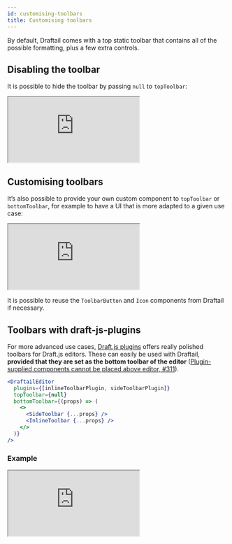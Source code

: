 ```yaml
---
id: customising-toolbars
title: Customising toolbars
---
```


By default, Draftail comes with a top static toolbar that contains all of the possible formatting, plus a few extra controls.

## Disabling the toolbar

It is possible to hide the toolbar by passing `null` to `topToolbar`:

<iframe src="https://demo.draftail.org/storybook/iframe.html?selectedKind=Docs&selectedStory=No%20toolbar" class="iframe iframe--docs-200"></iframe>

## Customising toolbars

It’s also possible to provide your own custom component to `topToolbar` or `bottomToolbar`, for example to have a UI that is more adapted to a given use case:

<iframe src="https://demo.draftail.org/storybook/iframe.html?selectedKind=Docs&selectedStory=Custom%20toolbars" class="iframe iframe--docs-200"></iframe>

It is possible to reuse the `ToolbarButton` and `Icon` components from Draftail if necessary.

## Toolbars with draft-js-plugins

For more advanced use cases, [Draft.js plugins](https://www.draft-js-plugins.com/) offers really polished toolbars for Draft.js editors. These can easily be used with Draftail, **provided that they are set as the bottom toolbar of the editor** ([Plugin-supplied components cannot be placed above editor, #311](https://github.com/draft-js-plugins/draft-js-plugins/issues/311)).

```jsx
<DraftailEditor
  plugins={[inlineToolbarPlugin, sideToolbarPlugin]}
  topToolbar={null}
  bottomToolbar={(props) => (
    <>
      <SideToolbar {...props} />
      <InlineToolbar {...props} />
    </>
  )}
/>
```

### Example

<iframe src="https://demo.draftail.org/storybook/iframe.html?selectedKind=Plugins&selectedStory=Custom%20toolbars" class="iframe iframe--docs-250"></iframe>
